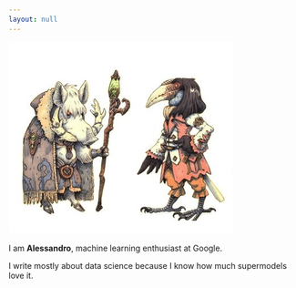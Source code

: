 ```yaml
---
layout: null
---
```

<html>
  <head>
    <meta charset="utf-8">
    <title>Home</title>
	<link rel="stylesheet" type="text/css" href="/assets/style.css">
  </head>
  <body>
	<div id="index-container">
		<a href="/notes">
			<img src="/assets/images/index.jpg">
		</a>
		<p>I am <b>Alessandro</b>, machine learning enthusiast at Google.</p>
		<p>I write mostly about data science because I know how much supermodels love it.</p>
	</div>
  </body>
</html>
